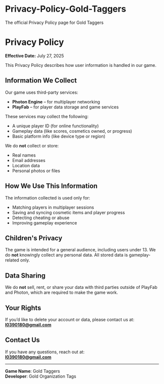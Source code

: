 # Privacy-Policy-Gold-Taggers
The official Privacy Policy page for Gold Taggers
# Privacy Policy

**Effective Date:** July 27, 2025

This Privacy Policy describes how user information is handled in our game.

## Information We Collect

Our game uses third-party services:

- **Photon Engine** – for multiplayer networking
- **PlayFab** – for player data storage and game services

These services may collect the following:

- A unique player ID (for online functionality)
- Gameplay data (like scores, cosmetics owned, or progress)
- Basic platform info (like device type or region)

We do **not** collect or store:

- Real names
- Email addresses
- Location data
- Personal photos or files

## How We Use This Information

The information collected is used only for:

- Matching players in multiplayer sessions
- Saving and syncing cosmetic items and player progress
- Detecting cheating or abuse
- Improving gameplay experience

## Children's Privacy

The game is intended for a general audience, including users under 13. We do **not** knowingly collect any personal data. All stored data is gameplay-related only.

## Data Sharing

We do **not** sell, rent, or share your data with third parties outside of PlayFab and Photon, which are required to make the game work.

## Your Rights

If you’d like to delete your account or data, please contact us at:  
**l0390180@gmail.com**

## Contact Us

If you have any questions, reach out at:  
**l0390180@gmail.com**

---

**Game Name**: Gold Taggers  
**Developer**: Gold Organization Tags
